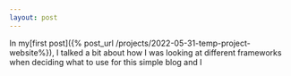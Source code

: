 ```yaml
---
layout: post
---
```


In my[first post]({% post_url /projects/2022-05-31-temp-project-website%}), I talked a bit about how I was looking at different frameworks when deciding what to use for this simple blog and I